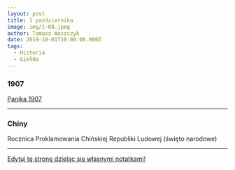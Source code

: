 ```yaml
---
layout: post
title: 1 października
image: img/1-08.jpeg
author: Tomasz Waszczyk
date: 2019-10-01T10:00:00.000Z
tags:
  - Historia
  - Giełda
---
```


### 1907

<a href="https://en.wikipedia.org/wiki/Panic_of_1907" target="_blank">Panika 1907</a>

---
### Chiny

Rocznica Proklamowania Chińskiej Republiki Ludowej (święto narodowe)

---

<a href="https://github.com/TomaszWaszczyk/historia.waszczyk.com/edit/master/src/content/october-1.md" target="_blank">Edytuj tę stronę dzieląc się własnymi notatkami!</a>
